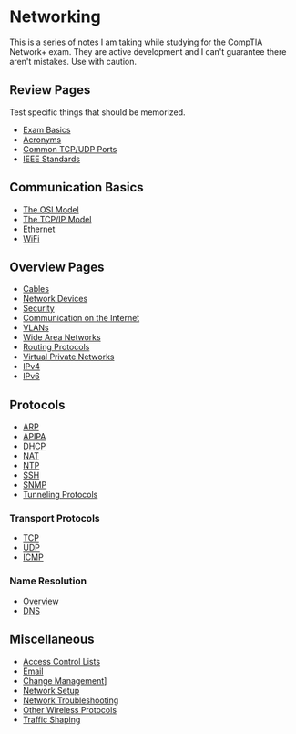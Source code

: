 # Networking

This is a series of notes I am taking while studying for the CompTIA Network+ exam.
They are active development and I can't guarantee there aren't mistakes.
Use with caution.



## Review Pages
Test specific things that should be memorized.

- [Exam Basics](comptia-exam-basics.html)
- [Acronyms](acronyms.html)
- [Common TCP/UDP Ports](common-ports.html)
- [IEEE Standards](ieee.html)



## Communication Basics
- [The OSI Model](osi-model.html)
- [The TCP/IP Model](tcp-ip.html)
- [Ethernet](ethernet.html)
- [WiFi](wifi.html)



## Overview Pages
- [Cables](cables.html)
- [Network Devices](devices.html)
- [Security](security.html)
- [Communication on the Internet](internet-communications.html)
- [VLANs](vlan.html)
- [Wide Area Networks](wan.html)
- [Routing Protocols](routing-protocols.html)
- [Virtual Private Networks](vpn.html)
- [IPv4](ipv4.html)
- [IPv6](ipv6.html)



## Protocols
- [ARP](arp.html)
- [APIPA](apipa.html)
- [DHCP](dhcp.html)
- [NAT](nat.html)
- [NTP](ntp.html)
- [SSH](ssh.html)
- [SNMP](snmp.html)
- [Tunneling Protocols](tunneling.html)

### Transport Protocols
- [TCP](tcp.html)
- [UDP](udp.html)
- [ICMP](icmp.html)

### Name Resolution
- [Overview](name-resolution.html)
- [DNS](dns.html)



## Miscellaneous
- [Access Control Lists](acl.html)
- [Email](email.html)
- [Change Management](change-mgmt.html)]
- [Network Setup](network-setup.html)
- [Network Troubleshooting](troubleshooting.html)
- [Other Wireless Protocols](other-wireless.html)
- [Traffic Shaping](traffic-shaping.html)
